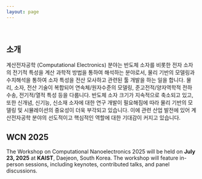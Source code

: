 ```yaml
---
layout: page
---
```


<br/>

## 소개

계산전자공학 (Computational Electronics) 분야는 반도체 소자를 비롯한 전자 소자의 전기적 특성을 계산 과학적 방법을 통하여 해석하는 분야로서, 물리 기반의 모델링과 수치해석을 통하여 소자 특성을 전산 모사하고 관련된 툴 개발을 하는 일을 합니다. 물리, 소자, 전산 기술이 복합되어 연속체/원자수준의 모델링, 준고전적/양자역학적 전하 수송, 전기적/열적 특성 등을 다룹니다.
반도체 소자 크기가 지속적으로 축소되고 있고, 또한 신개념, 신기능, 신소재 소자에 대한 연구 개발이 필요해짐에 따라 물리 기반의 모델링 및 시뮬레이션의 중요성이 더욱 부각되고 있습니다. 이에 관련 산업 발전에 있어 계산전자공학 분야의 선도적이고 핵심적인 역할에 대한 기대감이 커지고 있습니다.

## WCN 2025

The Workshop on Computational Nanoelectronics 2025 will be held on **July 23, 2025** at **KAIST**, Daejeon, South Korea. The workshop will feature in-person sessions, including keynotes, contributed talks, and panel discussions.
